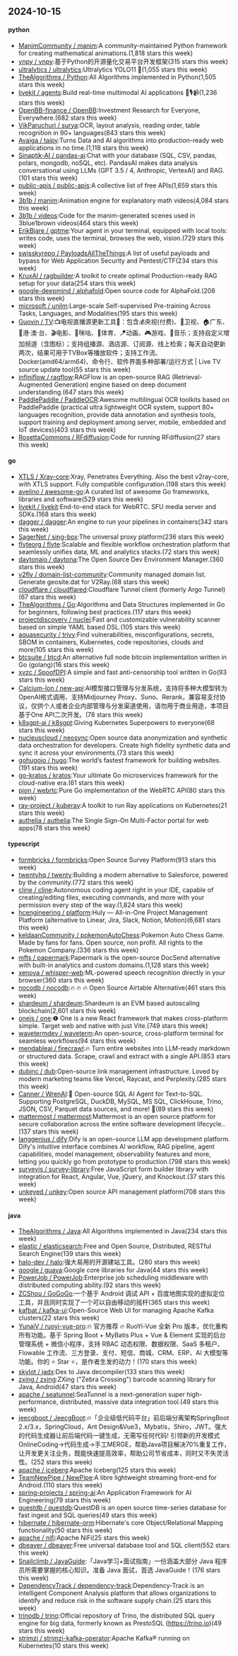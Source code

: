 ## 2024-10-15

#### python
* [ManimCommunity / manim](https://github.com/ManimCommunity/manim):A community-maintained Python framework for creating mathematical animations.(1,818 stars this week)
* [vnpy / vnpy](https://github.com/vnpy/vnpy):基于Python的开源量化交易平台开发框架(315 stars this week)
* [ultralytics / ultralytics](https://github.com/ultralytics/ultralytics):Ultralytics YOLO11 🚀(1,055 stars this week)
* [TheAlgorithms / Python](https://github.com/TheAlgorithms/Python):All Algorithms implemented in Python(1,505 stars this week)
* [livekit / agents](https://github.com/livekit/agents):Build real-time multimodal AI applications 🤖🎙️📹(1,236 stars this week)
* [OpenBB-finance / OpenBB](https://github.com/OpenBB-finance/OpenBB):Investment Research for Everyone, Everywhere.(682 stars this week)
* [VikParuchuri / surya](https://github.com/VikParuchuri/surya):OCR, layout analysis, reading order, table recognition in 90+ languages(843 stars this week)
* [Avaiga / taipy](https://github.com/Avaiga/taipy):Turns Data and AI algorithms into production-ready web applications in no time.(1,118 stars this week)
* [Sinaptik-AI / pandas-ai](https://github.com/Sinaptik-AI/pandas-ai):Chat with your database (SQL, CSV, pandas, polars, mongodb, noSQL, etc). PandasAI makes data analysis conversational using LLMs (GPT 3.5 / 4, Anthropic, VertexAI) and RAG.(101 stars this week)
* [public-apis / public-apis](https://github.com/public-apis/public-apis):A collective list of free APIs(1,659 stars this week)
* [3b1b / manim](https://github.com/3b1b/manim):Animation engine for explanatory math videos(4,084 stars this week)
* [3b1b / videos](https://github.com/3b1b/videos):Code for the manim-generated scenes used in 3blue1brown videos(464 stars this week)
* [ErikBjare / gptme](https://github.com/ErikBjare/gptme):Your agent in your terminal, equipped with local tools: writes code, uses the terminal, browses the web, vision.(729 stars this week)
* [swisskyrepo / PayloadsAllTheThings](https://github.com/swisskyrepo/PayloadsAllTheThings):A list of useful payloads and bypass for Web Application Security and Pentest/CTF(234 stars this week)
* [KruxAI / ragbuilder](https://github.com/KruxAI/ragbuilder):A toolkit to create optimal Production-ready RAG setup for your data(254 stars this week)
* [google-deepmind / alphafold](https://github.com/google-deepmind/alphafold):Open source code for AlphaFold.(208 stars this week)
* [microsoft / unilm](https://github.com/microsoft/unilm):Large-scale Self-supervised Pre-training Across Tasks, Languages, and Modalities(195 stars this week)
* [Guovin / TV](https://github.com/Guovin/TV):📺电视直播源更新工具🚀：包含💰央视(付费)、📡卫视、🏠广东、🌊港·澳·台、🎬电影、🎥咪咕、🏀体育、🪁动画、🎮游戏、🎵音乐；支持自定义增加频道（含图标）；支持组播源、酒店源、订阅源、线上检索；每天自动更新两次，结果可用于TVBox等播放软件；支持工作流、Docker(amd64/arm64)、命令行、软件界面多种部署/运行方式 | Live TV source update tool(55 stars this week)
* [infiniflow / ragflow](https://github.com/infiniflow/ragflow):RAGFlow is an open-source RAG (Retrieval-Augmented Generation) engine based on deep document understanding.(647 stars this week)
* [PaddlePaddle / PaddleOCR](https://github.com/PaddlePaddle/PaddleOCR):Awesome multilingual OCR toolkits based on PaddlePaddle (practical ultra lightweight OCR system, support 80+ languages recognition, provide data annotation and synthesis tools, support training and deployment among server, mobile, embedded and IoT devices)(403 stars this week)
* [RosettaCommons / RFdiffusion](https://github.com/RosettaCommons/RFdiffusion):Code for running RFdiffusion(27 stars this week)

#### go
* [XTLS / Xray-core](https://github.com/XTLS/Xray-core):Xray, Penetrates Everything. Also the best v2ray-core, with XTLS support. Fully compatible configuration.(198 stars this week)
* [avelino / awesome-go](https://github.com/avelino/awesome-go):A curated list of awesome Go frameworks, libraries and software(529 stars this week)
* [livekit / livekit](https://github.com/livekit/livekit):End-to-end stack for WebRTC. SFU media server and SDKs.(168 stars this week)
* [dagger / dagger](https://github.com/dagger/dagger):An engine to run your pipelines in containers(342 stars this week)
* [SagerNet / sing-box](https://github.com/SagerNet/sing-box):The universal proxy platform(236 stars this week)
* [flyteorg / flyte](https://github.com/flyteorg/flyte):Scalable and flexible workflow orchestration platform that seamlessly unifies data, ML and analytics stacks.(72 stars this week)
* [daytonaio / daytona](https://github.com/daytonaio/daytona):The Open Source Dev Environment Manager.(360 stars this week)
* [v2fly / domain-list-community](https://github.com/v2fly/domain-list-community):Community managed domain list. Generate geosite.dat for V2Ray.(68 stars this week)
* [cloudflare / cloudflared](https://github.com/cloudflare/cloudflared):Cloudflare Tunnel client (formerly Argo Tunnel)(67 stars this week)
* [TheAlgorithms / Go](https://github.com/TheAlgorithms/Go):Algorithms and Data Structures implemented in Go for beginners, following best practices.(117 stars this week)
* [projectdiscovery / nuclei](https://github.com/projectdiscovery/nuclei):Fast and customizable vulnerability scanner based on simple YAML based DSL.(105 stars this week)
* [aquasecurity / trivy](https://github.com/aquasecurity/trivy):Find vulnerabilities, misconfigurations, secrets, SBOM in containers, Kubernetes, code repositories, clouds and more(105 stars this week)
* [btcsuite / btcd](https://github.com/btcsuite/btcd):An alternative full node bitcoin implementation written in Go (golang)(16 stars this week)
* [xvzc / SpoofDPI](https://github.com/xvzc/SpoofDPI):A simple and fast anti-censorship tool written in Go(93 stars this week)
* [Calcium-Ion / new-api](https://github.com/Calcium-Ion/new-api):AI模型接口管理与分发系统，支持将多种大模型转为OpenAI格式调用、支持Midjourney Proxy、Suno、Rerank，兼容易支付协议，仅供个人或者企业内部管理与分发渠道使用，请勿用于商业用途，本项目基于One API二次开发。(78 stars this week)
* [k8sgpt-ai / k8sgpt](https://github.com/k8sgpt-ai/k8sgpt):Giving Kubernetes Superpowers to everyone(68 stars this week)
* [nucleuscloud / neosync](https://github.com/nucleuscloud/neosync):Open source data anonymization and synthetic data orchestration for developers. Create high fidelity synthetic data and sync it across your environments.(73 stars this week)
* [gohugoio / hugo](https://github.com/gohugoio/hugo):The world’s fastest framework for building websites.(191 stars this week)
* [go-kratos / kratos](https://github.com/go-kratos/kratos):Your ultimate Go microservices framework for the cloud-native era.(61 stars this week)
* [pion / webrtc](https://github.com/pion/webrtc):Pure Go implementation of the WebRTC API(80 stars this week)
* [ray-project / kuberay](https://github.com/ray-project/kuberay):A toolkit to run Ray applications on Kubernetes(21 stars this week)
* [authelia / authelia](https://github.com/authelia/authelia):The Single Sign-On Multi-Factor portal for web apps(78 stars this week)

#### typescript
* [formbricks / formbricks](https://github.com/formbricks/formbricks):Open Source Survey Platform(913 stars this week)
* [twentyhq / twenty](https://github.com/twentyhq/twenty):Building a modern alternative to Salesforce, powered by the community.(772 stars this week)
* [cline / cline](https://github.com/cline/cline):Autonomous coding agent right in your IDE, capable of creating/editing files, executing commands, and more with your permission every step of the way.(1,824 stars this week)
* [hcengineering / platform](https://github.com/hcengineering/platform):Huly — All-in-One Project Management Platform (alternative to Linear, Jira, Slack, Notion, Motion)(6,681 stars this week)
* [keldaanCommunity / pokemonAutoChess](https://github.com/keldaanCommunity/pokemonAutoChess):Pokemon Auto Chess Game. Made by fans for fans. Open source, non profit. All rights to the Pokemon Company.(336 stars this week)
* [mfts / papermark](https://github.com/mfts/papermark):Papermark is the open-source DocSend alternative with built-in analytics and custom domains.(1,128 stars this week)
* [xenova / whisper-web](https://github.com/xenova/whisper-web):ML-powered speech recognition directly in your browser(360 stars this week)
* [nocodb / nocodb](https://github.com/nocodb/nocodb):🔥 🔥 🔥 Open Source Airtable Alternative(461 stars this week)
* [shardeum / shardeum](https://github.com/shardeum/shardeum):Shardeum is an EVM based autoscaling blockchain(2,601 stars this week)
* [onejs / one](https://github.com/onejs/one):❶ One is a new React framework that makes cross-platform simple. Target web and native with just Vite.(749 stars this week)
* [wavetermdev / waveterm](https://github.com/wavetermdev/waveterm):An open-source, cross-platform terminal for seamless workflows(94 stars this week)
* [mendableai / firecrawl](https://github.com/mendableai/firecrawl):🔥 Turn entire websites into LLM-ready markdown or structured data. Scrape, crawl and extract with a single API.(853 stars this week)
* [dubinc / dub](https://github.com/dubinc/dub):Open-source link management infrastructure. Loved by modern marketing teams like Vercel, Raycast, and Perplexity.(285 stars this week)
* [Canner / WrenAI](https://github.com/Canner/WrenAI):🚀 Open-source SQL AI Agent for Text-to-SQL. Supporting PostgreSQL, DuckDB, MySQL, MS SQL, ClickHouse, Trino, JSON, CSV, Parquet data sources, and more! 🚀(89 stars this week)
* [mattermost / mattermost](https://github.com/mattermost/mattermost):Mattermost is an open source platform for secure collaboration across the entire software development lifecycle..(137 stars this week)
* [langgenius / dify](https://github.com/langgenius/dify):Dify is an open-source LLM app development platform. Dify's intuitive interface combines AI workflow, RAG pipeline, agent capabilities, model management, observability features and more, letting you quickly go from prototype to production.(798 stars this week)
* [surveyjs / survey-library](https://github.com/surveyjs/survey-library):Free JavaScript form builder library with integration for React, Angular, Vue, jQuery, and Knockout.(37 stars this week)
* [unkeyed / unkey](https://github.com/unkeyed/unkey):Open source API management platform(708 stars this week)

#### java
* [TheAlgorithms / Java](https://github.com/TheAlgorithms/Java):All Algorithms implemented in Java(234 stars this week)
* [elastic / elasticsearch](https://github.com/elastic/elasticsearch):Free and Open Source, Distributed, RESTful Search Engine(139 stars this week)
* [halo-dev / halo](https://github.com/halo-dev/halo):强大易用的开源建站工具。(280 stars this week)
* [google / guava](https://github.com/google/guava):Google core libraries for Java(44 stars this week)
* [PowerJob / PowerJob](https://github.com/PowerJob/PowerJob):Enterprise job scheduling middleware with distributed computing ability.(92 stars this week)
* [ZCShou / GoGoGo](https://github.com/ZCShou/GoGoGo):一个基于 Android 调试 API + 百度地图实现的虚拟定位工具，并且同时实现了一个可以自由移动的摇杆(365 stars this week)
* [kafbat / kafka-ui](https://github.com/kafbat/kafka-ui):Open-Source Web UI for managing Apache Kafka clusters(22 stars this week)
* [YunaiV / ruoyi-vue-pro](https://github.com/YunaiV/ruoyi-vue-pro):🔥 官方推荐 🔥 RuoYi-Vue 全新 Pro 版本，优化重构所有功能。基于 Spring Boot + MyBatis Plus + Vue & Element 实现的后台管理系统 + 微信小程序，支持 RBAC 动态权限、数据权限、SaaS 多租户、Flowable 工作流、三方登录、支付、短信、商城、CRM、ERP、AI 大模型等功能。你的 ⭐️ Star ⭐️，是作者生发的动力！(170 stars this week)
* [skylot / jadx](https://github.com/skylot/jadx):Dex to Java decompiler(133 stars this week)
* [zxing / zxing](https://github.com/zxing/zxing):ZXing ("Zebra Crossing") barcode scanning library for Java, Android(47 stars this week)
* [apache / seatunnel](https://github.com/apache/seatunnel):SeaTunnel is a next-generation super high-performance, distributed, massive data integration tool.(49 stars this week)
* [jeecgboot / JeecgBoot](https://github.com/jeecgboot/JeecgBoot):🔥「企业级低代码平台」前后端分离架构SpringBoot 2.x/3.x，SpringCloud，Ant Design&Vue3，Mybatis，Shiro，JWT。强大的代码生成器让前后端代码一键生成，无需写任何代码! 引领新的开发模式OnlineCoding->代码生成->手工MERGE，帮助Java项目解决70%重复工作，让开发更关注业务，既能快速提高效率，帮助公司节省成本，同时又不失灵活性。(252 stars this week)
* [apache / iceberg](https://github.com/apache/iceberg):Apache Iceberg(125 stars this week)
* [TeamNewPipe / NewPipe](https://github.com/TeamNewPipe/NewPipe):A libre lightweight streaming front-end for Android.(110 stars this week)
* [spring-projects / spring-ai](https://github.com/spring-projects/spring-ai):An Application Framework for AI Engineering(79 stars this week)
* [questdb / questdb](https://github.com/questdb/questdb):QuestDB is an open source time-series database for fast ingest and SQL queries(49 stars this week)
* [hibernate / hibernate-orm](https://github.com/hibernate/hibernate-orm):Hibernate's core Object/Relational Mapping functionality(50 stars this week)
* [apache / nifi](https://github.com/apache/nifi):Apache NiFi(25 stars this week)
* [dbeaver / dbeaver](https://github.com/dbeaver/dbeaver):Free universal database tool and SQL client(552 stars this week)
* [Snailclimb / JavaGuide](https://github.com/Snailclimb/JavaGuide):「Java学习+面试指南」一份涵盖大部分 Java 程序员所需要掌握的核心知识。准备 Java 面试，首选 JavaGuide！(176 stars this week)
* [DependencyTrack / dependency-track](https://github.com/DependencyTrack/dependency-track):Dependency-Track is an intelligent Component Analysis platform that allows organizations to identify and reduce risk in the software supply chain.(25 stars this week)
* [trinodb / trino](https://github.com/trinodb/trino):Official repository of Trino, the distributed SQL query engine for big data, formerly known as PrestoSQL (https://trino.io)(49 stars this week)
* [strimzi / strimzi-kafka-operator](https://github.com/strimzi/strimzi-kafka-operator):Apache Kafka® running on Kubernetes(10 stars this week)
